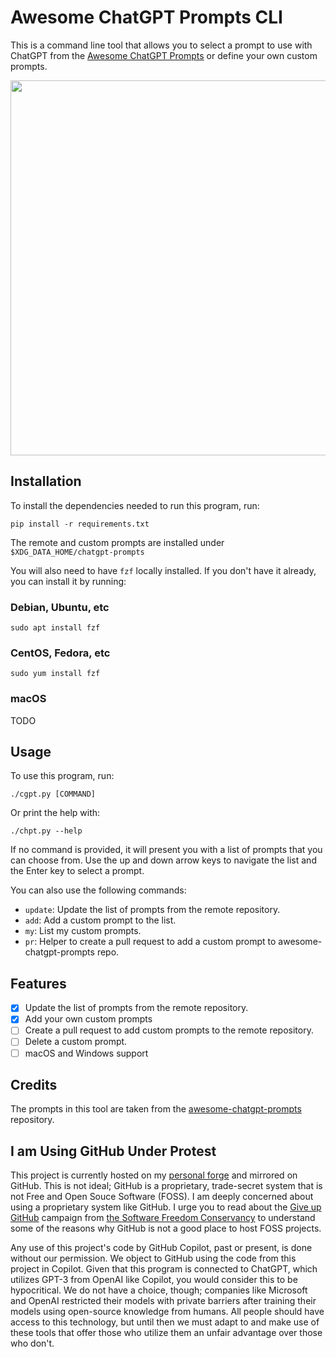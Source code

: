 # Awesome ChatGPT Prompts CLI

This is a command line tool that allows you to select a prompt to use with
ChatGPT from the [Awesome ChatGPT
Prompts](https://raw.githubusercontent.com/f/awesome-chatgpt-prompts) or define
your own custom prompts.

<img src="https://i.imgur.com/hSgIZHp.jpeg" width="600">


## Installation

To install the dependencies needed to run this program, run:

`pip install -r requirements.txt`

The remote and custom prompts are installed under
`$XDG_DATA_HOME/chatgpt-prompts`

You will also need to have `fzf` locally installed. If you
don't have it already, you can install it by running:

### Debian, Ubuntu, etc
`sudo apt install fzf`

### CentOS, Fedora, etc
`sudo yum install fzf`

### macOS
TODO


## Usage

To use this program, run:

`./cgpt.py [COMMAND]` 


Or print the help with:

`./chpt.py --help` 

If no command is provided, it will present you with a list
of prompts that you can choose from. Use the up and down
arrow keys to navigate the list and the Enter key to
select a prompt.

You can also use the following commands:

- `update`: Update the list of prompts from the remote repository.
- `add`: Add a custom prompt to the list.
- `my`: List my custom prompts.
- `pr`: Helper to create a pull request to add a custom prompt to awesome-chatgpt-prompts repo.  


## Features

- [x] Update the list of prompts from the remote repository.
- [x] Add your own custom prompts
- [ ] Create a pull request to add custom prompts to the
  remote repository.
- [ ] Delete a custom prompt.
- [ ] macOS and Windows support

## Credits
The prompts in this tool are taken from the [awesome-chatgpt-prompts](https://github.com/f/awesome-chatgpt-prompts) repository.

## I am Using GitHub Under Protest

This project is currently hosted on my [personal
forge](https://git.blob42.xyz/sp4ke/gpt-prompts-cli) and mirrored on GitHub.
This is not ideal; GitHub is a proprietary, trade-secret system that is not
Free and Open Souce Software (FOSS).  I am deeply concerned about using a
proprietary system like GitHub. I urge you to read about the [Give up
GitHub](https://GiveUpGitHub.org) campaign from [the Software Freedom
Conservancy](https://sfconservancy.org) to understand some of the reasons why
GitHub is not a good place to host FOSS projects.

Any use of this project's code by GitHub Copilot, past or present, is done
without our permission.  We object to GitHub using the code from this project
in Copilot. Given that this program is connected to ChatGPT, which utilizes
GPT-3 from OpenAI like Copilot, you would consider this to be hypocritical. We
do not have a choice, though; companies like Microsoft and OpenAI restricted
their models with private barriers after training their models using
open-source knowledge from humans. All people should have access to this
technology, but until then we must adapt to and make use of these tools
that offer those who utilize them an unfair advantage over those who don't.
